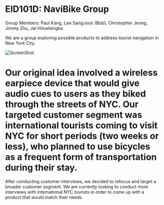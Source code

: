 # EID101D: NaviBike Group 
Group Members: Paul Kang, Lee SangJoon (Bob), Christopher Jeong, Jimmy Zhu, Jai Himatsingka. 

We are a group exploring possible products to address tourist navigation in New York City.

![ScreenShot](https://cloud.githubusercontent.com/assets/14917658/10501490/1f2a0fca-72b0-11e5-8149-4ac11e7d1862.png)

# Our original idea involved a wireless earpiece device that would give audio cues to users as they biked through the streets of NYC. Our targeted customer segment was international tourists coming to visit NYC for short periods (two weeks or less), who planned to use bicycles as a frequent form of transportation during their stay.

After conducting customer interviews, we decided to refocus and target a broader customer segment. We are currently looking to conduct more interviews with international NYC tourists in order to come up with a product that would match their needs.
